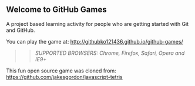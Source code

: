 ## Welcome to GitHub Games

A project based learning activity for people who are getting started with Git and GitHub.

You can play the game at: http://githubko121436.github.io/github-games/

>> _*SUPPORTED BROWSERS*: Chrome, Firefox, Safari, Opera and IE9+_

This fun open source game was cloned from: https://github.com/jakesgordon/javascript-tetris
